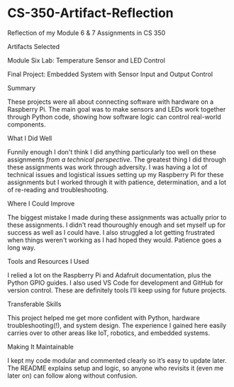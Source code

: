 # CS-350-Artifact-Reflection
Reflection of my Module 6 &amp; 7 Assignments in CS 350

Artifacts Selected

Module Six Lab: Temperature Sensor and LED Control

Final Project: Embedded System with Sensor Input and Output Control

Summary

These projects were all about connecting software with hardware on a Raspberry Pi. The main goal was to make sensors and LEDs work together through Python code, showing how software logic can control real-world components.

What I Did Well

Funnily enough I don't think I did anything particularly too well on these assignments *from a technical perspective*. The greatest thing I did through these assignments was work through adversity. I was having a lot of technical issues and logistical issues setting up my Raspberry Pi for these assignments but I worked through it with patience, determination, and a lot of re-reading and troubleshooting. 

Where I Could Improve

The biggest mistake I made during these assignments was actually prior to these assignments. I didn't read thouroughly enough and set myself up for success as well as I could have. I also struggled a lot getting frustrated when things weren't working as I had hoped they would. Patience goes a long way.

Tools and Resources I Used

I relied a lot on the Raspberry Pi and Adafruit documentation, plus the Python GPIO guides. I also used VS Code for development and GitHub for version control. These are definitely tools I’ll keep using for future projects.

Transferable Skills

This project helped me get more confident with Python, hardware troubleshooting(!), and system design. The experience I gained here easily carries over to other areas like IoT, robotics, and embedded systems.

Making It Maintainable

I kept my code modular and commented clearly so it’s easy to update later. The README explains setup and logic, so anyone who revisits it (even me later on) can follow along without confusion.

